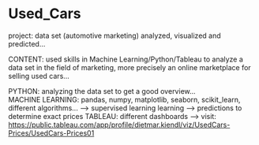 # Used_Cars
project: data set (automotive marketing) analyzed, visualized and predicted...

CONTENT: used skills in Machine Learning/Python/Tableau
         to analyze a data set in the field of marketing,
         more precisely an online marketplace for selling used cars...

PYTHON: analyzing the data set to get a good overview...  
MACHINE LEARNING: pandas, numpy, matplotlib, seaborn, scikit_learn, different algorithms...
                  --> supervised learning learning
                  --> predictions to determine exact prices
TABLEAU: different dashboards --> visit: https://public.tableau.com/app/profile/dietmar.kiendl/viz/UsedCars-Prices/UsedCars-Prices01

